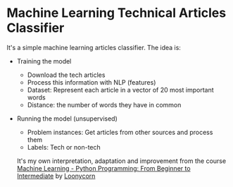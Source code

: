 # Machine Learning Technical Articles Classifier
It's a simple machine learning articles classifier. The idea is:

* Training the model
  * Download the tech articles
  * Process this information with NLP (features)
  * Dataset: Represent each article in a vector of 20 most important words
  * Distance: the number of words they have in common
* Running the model (unsupervised)
  * Problem instances: Get articles from other sources and process them
  * Labels: Tech or non-tech
  
  It's my own interpretation, adaptation and improvement from the course [Machine Learning - Python Programming: From Beginner to Intermediate](https://learning.oreilly.com/videos/machine-learning/10000LCPYTHON) by [Loonycorn](https://www.loonycorn.com)
